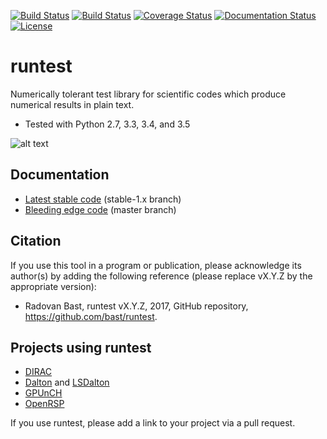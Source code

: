 [![Build Status](https://travis-ci.org/bast/runtest.svg?branch=master)](https://travis-ci.org/bast/runtest/builds)
[![Build Status](https://ci.appveyor.com/api/projects/status/github/bast/runtest?branch=master&svg=true)](https://ci.appveyor.com/project/bast/runtest/history)
[![Coverage Status](https://coveralls.io/repos/bast/runtest/badge.png?branch=master)](https://coveralls.io/r/bast/runtest?branch=master)
[![Documentation Status](https://readthedocs.org/projects/runtest/badge/?version=latest)](http://runtest.readthedocs.io)
[![License](https://img.shields.io/badge/license-%20BSD--3-blue.svg)](../master/LICENSE)


# runtest

Numerically tolerant test library for scientific
codes which produce numerical results in plain text.

- Tested with Python 2.7, 3.3, 3.4, and 3.5

![alt text](https://github.com/bast/runtest/raw/master/img/xanathar.jpg "Xanathar")


## Documentation

- [Latest stable code](http://runtest.readthedocs.io/en/stable-1.x/) (stable-1.x branch)
- [Bleeding edge code](http://runtest.readthedocs.io/en/latest/) (master branch)


## Citation

If you use this tool in a program or publication, please acknowledge its
author(s) by adding the following reference (please replace vX.Y.Z
by the appropriate version):

- Radovan Bast, runtest vX.Y.Z, 2017, GitHub repository, https://github.com/bast/runtest.


## Projects using runtest

- [DIRAC](http://diracprogram.org)
- [Dalton](http://daltonprogram.org) and [LSDalton](http://daltonprogram.org)
- [GPUnCH](http://gpunch.org)
- [OpenRSP](http://openrsp.org)

If you use runtest, please add a link to your project via a pull request.
